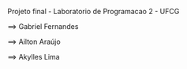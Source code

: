 Projeto final - Laboratorio de Programacao 2 - UFCG

==> Gabriel Fernandes 

==> Ailton Araújo 

==> Akylles Lima
